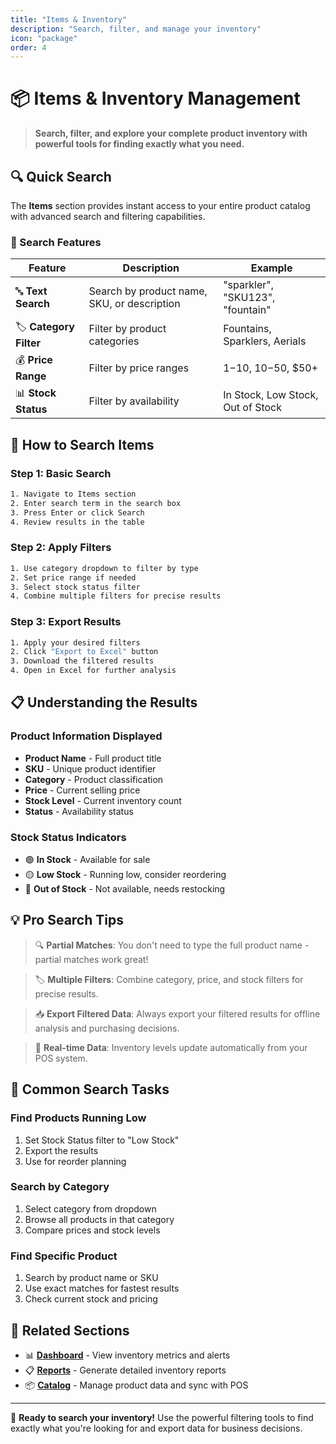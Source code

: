 ```yaml
---
title: "Items & Inventory"
description: "Search, filter, and manage your inventory"
icon: "package"
order: 4
---
```


# 📦 Items & Inventory Management

> **Search, filter, and explore your complete product inventory with powerful tools for finding exactly what you need.**

## 🔍 Quick Search

The **Items** section provides instant access to your entire product catalog with advanced search and filtering capabilities.

### 🎯 Search Features

| Feature | Description | Example |
|---------|-------------|---------|
| 🔤 **Text Search** | Search by product name, SKU, or description | "sparkler", "SKU123", "fountain" |
| 🏷️ **Category Filter** | Filter by product categories | Fountains, Sparklers, Aerials |
| 💰 **Price Range** | Filter by price ranges | $1-$10, $10-$50, $50+ |
| 📊 **Stock Status** | Filter by availability | In Stock, Low Stock, Out of Stock |

## 🚀 How to Search Items

### **Step 1: Basic Search**
```bash
1. Navigate to Items section
2. Enter search term in the search box
3. Press Enter or click Search
4. Review results in the table
```

### **Step 2: Apply Filters**
```bash
1. Use category dropdown to filter by type
2. Set price range if needed
3. Select stock status filter
4. Combine multiple filters for precise results
```

### **Step 3: Export Results**
```bash
1. Apply your desired filters
2. Click "Export to Excel" button
3. Download the filtered results
4. Open in Excel for further analysis
```

## 📋 Understanding the Results

### **Product Information Displayed**
- **Product Name** - Full product title
- **SKU** - Unique product identifier  
- **Category** - Product classification
- **Price** - Current selling price
- **Stock Level** - Current inventory count
- **Status** - Availability status

### **Stock Status Indicators**
- 🟢 **In Stock** - Available for sale
- 🟡 **Low Stock** - Running low, consider reordering
- 🔴 **Out of Stock** - Not available, needs restocking

## 💡 Pro Search Tips

> 🔍 **Partial Matches**: You don't need to type the full product name - partial matches work great!

> 🏷️ **Multiple Filters**: Combine category, price, and stock filters for precise results.

> 📥 **Export Filtered Data**: Always export your filtered results for offline analysis and purchasing decisions.

> 🔄 **Real-time Data**: Inventory levels update automatically from your POS system.

## 🎯 Common Search Tasks

### **Find Products Running Low**
1. Set Stock Status filter to "Low Stock"
2. Export the results
3. Use for reorder planning

### **Search by Category**
1. Select category from dropdown
2. Browse all products in that category
3. Compare prices and stock levels

### **Find Specific Product**
1. Search by product name or SKU
2. Use exact matches for fastest results
3. Check current stock and pricing

## 🔗 Related Sections

- 📊 [**Dashboard**](/help/dashboard) - View inventory metrics and alerts
- 📋 [**Reports**](/help/reports) - Generate detailed inventory reports
- 📦 [**Catalog**](/help/catalog) - Manage product data and sync with POS

---

🎯 **Ready to search your inventory!** Use the powerful filtering tools to find exactly what you're looking for and export data for business decisions. 